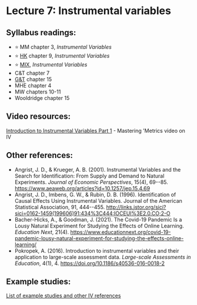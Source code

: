 # Lecture 7: Instrumental variables

## Syllabus readings:

* :star: MM chapter 3, *Instrumental Variables*
* :star: [HK](https://theeffectbook.net/) chapter 9, *Instrumental Variables*
* :star: [MIX](https://mixtape.scunning.com/), *Instrumental Variables*
* C&T chapter 7
* [G&T](https://elibrary.worldbank.org/doi/book/10.1596/978-1-4648-1497-6?chapterTab=true) chapter 15
* MHE chapter 4
* MW chapters 10-11
* Wooldridge chapter 15


## Video resources:

[Introduction to Instrumental Variables Part 1](https://mru.org/courses/mastering-econometrics/introduction-instrumental-variables-part-one) - Mastering 'Metrics video on IV


## Other references:

* Angrist, J. D., & Krueger, A. B. (2001). Instrumental Variables and the Search for Identification: From Supply and Demand to Natural Experiments. *Journal of Economic Perspectives*, 15(4), 69--85. https://www.aeaweb.org/articles?id=10.1257/jep.15.4.69 
* Angrist, J. D., Imbens, G. W., & Rubin, D. B. (1996). Identification of Causal Effects Using Instrumental Variables. Journal of the American Statistical Association, 91, 444--455. http://links.jstor.org/sici?sici=0162-1459(199606)91:434%3C444:IOCEUI%3E2.0.CO;2-O 
* Bacher-Hicks, A., & Goodman, J. (2021). The Covid-19 Pandemic Is a Lousy Natural Experiment for Studying the Effects of Online Learning. *Education Next*, 21(4). https://www.educationnext.org/covid-19-pandemic-lousy-natural-experiment-for-studying-the-effects-online-learning/
* Pokropek, A. (2016). Introduction to instrumental variables and their application to large-scale assessment data. *Large-scale Assessments in Education*, 4(1), 4. https://doi.org/10.1186/s40536-016-0018-2



## Example studies:

[List of example studies and other IV references](https://github.com/spcorcor18/LPO-8852/blob/main/lectures/Lecture%207%20-%20Instrumental%20variables/Example%20studies%20-%20IV.md)


